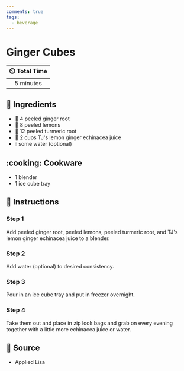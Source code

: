```yaml
---
comments: true
tags:
  - beverage
---
```

# Ginger Cubes

| :timer_clock: Total Time |
|:-----------------------: |
| 5 minutes |

## :salt: Ingredients

- :sweet_potato: 4 peeled ginger root
- :lemon: 8 peeled lemons
- :sweet_potato: 12 peeled turmeric root
- :lemon: 2 cups TJ's lemon ginger echinacea juice
- :droplet: some water (optional)

## :cooking: Cookware

- 1 blender
- 1 ice cube tray

## :pencil: Instructions

### Step 1

Add peeled ginger root, peeled lemons, peeled turmeric root, and TJ's lemon ginger echinacea juice to a blender.

### Step 2

Add water (optional) to desired consistency.

### Step 3

Pour in an ice cube tray and put in freezer overnight.

### Step 4

Take them out and place in zip look bags and grab on every evening together with a little more echinacea juice or water.

## :link: Source

- Applied Lisa
